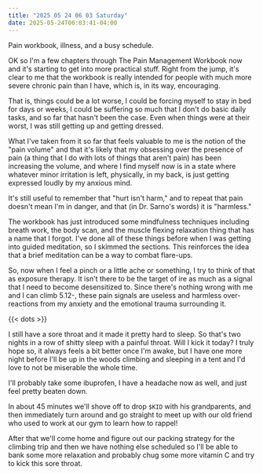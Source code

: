 ```yaml
---
title: "2025 05 24 06 03 Saturday"
date: 2025-05-24T06:03:41-04:00
---
```


Pain workbook, illness, and a busy schedule.<!--more-->

OK so I'm a few chapters through The Pain Management Workbook now and it's
starting to get into more practical stuff. Right from the jump, it's clear to me
that the workbook is really intended for people with much more severe chronic
pain than I have, which is, in its way, encouraging.

That is, things could be a lot worse, I could be forcing myself to stay in bed
for days or weeks, I could be suffering so much that I don't do basic daily
tasks, and so far that hasn't been the case. Even when things were at their
worst, I was still getting up and getting dressed.

What I've taken from it so far that feels valuable to me is the notion of the
"pain volume" and that it's likely that my obsessing over the presence of pain
(a thing that I do with lots of things that aren't pain) has been increasing the
volume, and where I find myself now is in a state where whatever minor
irritation is left, physically, in my back, is just getting expressed loudly by
my anxious mind.

It's still useful to remember that "hurt isn't harm," and to repeat that pain
doesn't mean I'm in danger, and that (in Dr. Sarno's words) it is "harmless."

The workbook has just introduced some mindfulness techniques including breath
work, the body scan, and the muscle flexing relaxation thing that has a name
that I forgot. I've done all of these things before when I was getting into
guided meditation, so I skimmed the sections. This reinforces the idea that a
brief meditation can be a way to combat flare-ups.

So, now when I feel a pinch or a little ache or something, I try to think of
that as exposure therapy. It isn't there to be the target of ire as much as a
signal that I need to become desensitized to. Since there's nothing wrong with
me and I can climb 5.12-, these pain signals are useless and harmless
over-reactions from my anxiety and the emotional trauma surrounding it.

{{< dots >}}

I still have a sore throat and it made it pretty hard to sleep. So that's two
nights in a row of shitty sleep with a painful throat. Will I kick it today? I
truly hope so, it always feels a bit better once I'm awake, but I have one more
night before I'll be up in the woods climbing and sleeping in a tent and I'd
love to not be miserable the whole time.

I'll probably take some ibuprofen, I have a headache now as well, and just feel
pretty beaten down.

In about 45 minutes we'll shove off to drop `$KID` with his grandparents, and
then immediately turn around and go straight to meet up with our old friend who
used to work at our gym to learn how to rappel!

After that we'll come home and figure out our packing strategy for the climbing
trip and then we have nothing else scheduled so I'll be able to bank some more
relaxation and probably chug some more vitamin C and try to kick this sore throat.


